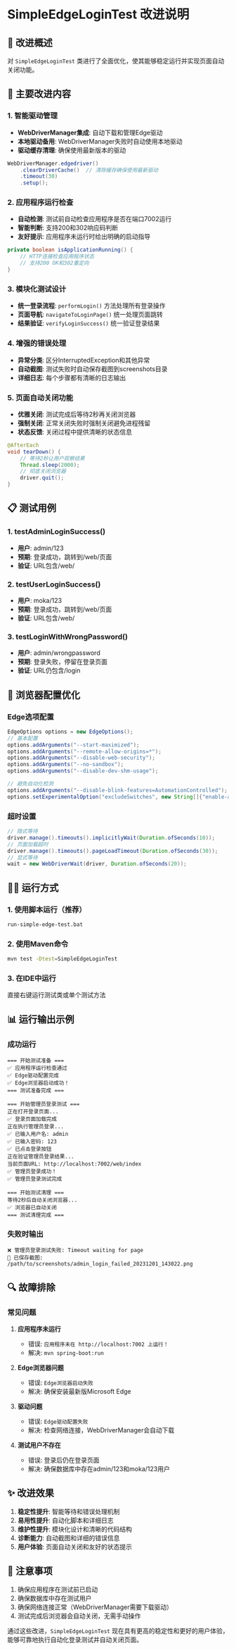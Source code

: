 # SimpleEdgeLoginTest 改进说明

## 🎯 改进概述

对 `SimpleEdgeLoginTest` 类进行了全面优化，使其能够稳定运行并实现页面自动关闭功能。

## 🚀 主要改进内容

### 1. 智能驱动管理
- **WebDriverManager集成**: 自动下载和管理Edge驱动
- **本地驱动备用**: WebDriverManager失败时自动使用本地驱动
- **驱动缓存清理**: 确保使用最新版本的驱动

```java
WebDriverManager.edgedriver()
    .clearDriverCache()  // 清除缓存确保使用最新驱动
    .timeout(30)
    .setup();
```

### 2. 应用程序运行检查
- **自动检测**: 测试前自动检查应用程序是否在端口7002运行
- **智能判断**: 支持200和302响应码判断
- **友好提示**: 应用程序未运行时给出明确的启动指导

```java
private boolean isApplicationRunning() {
    // HTTP连接检查应用程序状态
    // 支持200 OK和302重定向
}
```

### 3. 模块化测试设计
- **统一登录流程**: `performLogin()` 方法处理所有登录操作
- **页面导航**: `navigateToLoginPage()` 统一处理页面跳转
- **结果验证**: `verifyLoginSuccess()` 统一验证登录结果

### 4. 增强的错误处理
- **异常分类**: 区分InterruptedException和其他异常
- **自动截图**: 测试失败时自动保存截图到screenshots目录
- **详细日志**: 每个步骤都有清晰的日志输出

### 5. 页面自动关闭功能
- **优雅关闭**: 测试完成后等待2秒再关闭浏览器
- **强制关闭**: 正常关闭失败时强制关闭避免进程残留
- **状态反馈**: 关闭过程中提供清晰的状态信息

```java
@AfterEach
void tearDown() {
    // 等待2秒让用户观察结果
    Thread.sleep(2000);
    // 彻底关闭浏览器
    driver.quit();
}
```

## 📋 测试用例

### 1. testAdminLoginSuccess()
- **用户**: admin/123
- **预期**: 登录成功，跳转到/web/页面
- **验证**: URL包含/web/

### 2. testUserLoginSuccess()
- **用户**: moka/123
- **预期**: 登录成功，跳转到/web/页面
- **验证**: URL包含/web/

### 3. testLoginWithWrongPassword()
- **用户**: admin/wrongpassword
- **预期**: 登录失败，停留在登录页面
- **验证**: URL仍包含/login

## 🔧 浏览器配置优化

### Edge选项配置
```java
EdgeOptions options = new EdgeOptions();
// 基本配置
options.addArguments("--start-maximized");
options.addArguments("--remote-allow-origins=*");
options.addArguments("--disable-web-security");
options.addArguments("--no-sandbox");
options.addArguments("--disable-dev-shm-usage");

// 避免自动化检测
options.addArguments("--disable-blink-features=AutomationControlled");
options.setExperimentalOption("excludeSwitches", new String[]{"enable-automation"});
```

### 超时设置
```java
// 隐式等待
driver.manage().timeouts().implicitlyWait(Duration.ofSeconds(10));
// 页面加载超时
driver.manage().timeouts().pageLoadTimeout(Duration.ofSeconds(30));
// 显式等待
wait = new WebDriverWait(driver, Duration.ofSeconds(20));
```

## 🏃‍♂️ 运行方式

### 1. 使用脚本运行（推荐）
```cmd
run-simple-edge-test.bat
```

### 2. 使用Maven命令
```bash
mvn test -Dtest=SimpleEdgeLoginTest
```

### 3. 在IDE中运行
直接右键运行测试类或单个测试方法

## 📊 运行输出示例

### 成功运行
```
=== 开始测试准备 ===
✅ 应用程序运行检查通过
✅ Edge驱动配置完成
✅ Edge浏览器启动成功！
=== 测试准备完成 ===

=== 开始管理员登录测试 ===
正在打开登录页面...
✅ 登录页面加载完成
正在执行管理员登录...
✅ 已输入用户名: admin
✅ 已输入密码: 123
✅ 已点击登录按钮
正在验证管理员登录结果...
当前页面URL: http://localhost:7002/web/index
✅ 管理员登录成功！
✅ 管理员登录测试完成

=== 开始测试清理 ===
等待2秒后自动关闭浏览器...
✅ 浏览器已自动关闭
=== 测试清理完成 ===
```

### 失败时输出
```
❌ 管理员登录测试失败: Timeout waiting for page
📸 已保存截图: /path/to/screenshots/admin_login_failed_20231201_143022.png
```

## 🔍 故障排除

### 常见问题

1. **应用程序未运行**
   - 错误: `应用程序未在 http://localhost:7002 上运行！`
   - 解决: `mvn spring-boot:run`

2. **Edge浏览器问题**
   - 错误: `Edge浏览器启动失败`
   - 解决: 确保安装最新版Microsoft Edge

3. **驱动问题**
   - 错误: `Edge驱动配置失败`
   - 解决: 检查网络连接，WebDriverManager会自动下载

4. **测试用户不存在**
   - 错误: 登录后仍在登录页面
   - 解决: 确保数据库中存在admin/123和moka/123用户

## ✨ 改进效果

1. **稳定性提升**: 智能等待和错误处理机制
2. **易用性提升**: 自动化脚本和详细日志
3. **维护性提升**: 模块化设计和清晰的代码结构
4. **诊断能力**: 自动截图和详细的错误信息
5. **用户体验**: 页面自动关闭和友好的状态提示

## 📝 注意事项

1. 确保应用程序在测试前已启动
2. 确保数据库中存在测试用户
3. 确保网络连接正常（WebDriverManager需要下载驱动）
4. 测试完成后浏览器会自动关闭，无需手动操作

通过这些改进，`SimpleEdgeLoginTest` 现在具有更高的稳定性和更好的用户体验，能够可靠地执行自动化登录测试并自动关闭页面。
